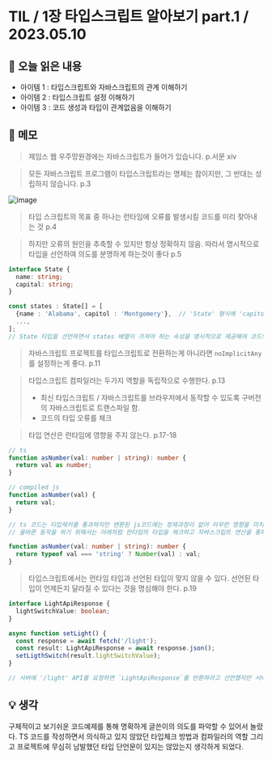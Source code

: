 # TIL / 1장 타입스크립트 알아보기 part.1 / 2023.05.10



## 🍎 오늘 읽은 내용

- 아이템 1 : 타입스크립트와 자바스크립트의 관계 이해하기
- 아이템 2 : 타입스크립트 설정 이해하기
- 아이템 3 : 코드 생성과 타입이 관계없음을 이해하기

## 📔 메모

> 제임스 웹 우주망원경에는 자바스크립트가 들어가 있습니다. p.서문 xiv

> 모든 자바스크립트 프로그램이 타입스크립트라는 명제는 참이지만, 그 반대는 성립하지 않습니다. p.3

![image](https://github.com/sim0417/book-log/assets/34697086/3b05cb6f-2437-409f-a255-1f4f5ac693b9)

> 타입 스크립트의 목표 중 하나는 런타임에 오류를 발생시킬 코드를 미리 찾아내는 것 p.4

> 하지만 오류의 원인을 추축할 수 있지만 항상 정확하지 않음. 따라서 명시적으로 타입을 선언하여 의도를 분명하게 하는것이 좋다 p.5 

```ts
interface State {
  name: string;
  capital: string;
}

const states : State[] = [
  {name : 'Alabama', capitol : 'Montgomery'},  // 'State' 형식에 'capitol' 이(가) 없습니다. 'capital'을(를) 쓰려고 했습니까 ?
  ...,
];
// State 타입을 선언하면서 states 배열이 가져야 하는 속성을 명시적으로 제공해여 코드의 의도를 명확하게 할 수 있다.
```

> 자바스크립트 프로젝트를 타입스크립트로 전환하는게 아니라면 `noImplicitAny` 를 설정하는게 좋다. p.11

> 타입스크립트 컴파일러는 두가지 역할을 독립적으로 수행한다. p.13
> - 최신 타입스크립트 / 자바스크립트를 브라우저에서 동작할 수 있도록 구버전의 자바스크립트로 트랜스파일 함.
> - 코드의 타입 오류를 체크

> 타입 연산은 런타임에 영향을 주지 않는다. p.17-18

```ts
// ts
function asNumber(val: number | string): number {
  return val as number;
}

// compiled js
function asNumber(val) {
  return val;
}

// ts 코드는 타입체커를 통과하지만 변환된 js코드에는 정제과정이 없어 아무런 영향을 미치지 않음.
// 올바른 동작을 하기 위해서는 아래처럼 런타임의 타입을 체크하고 자바스크립트 연산을 통해 변환을 수행해야 함.

function asNumber(val: number | string): number {
  return typeof val === 'string' ? Number(val) : val;
}
```

> 타입스크립트에서는 런타임 타입과 선언된 타입이 맞지 않을 수 있다. 선언된 타입이 언제든지 달라질 수 있다는 것을 명심해야 한다. p.19

```ts
interface LightApiResponse {
  lightSwitchValue: boolean;
}

async function setLight() {
  const response = await fetch('/light');
  const result: LightApiResponse = await response.json();
  setLigthSwitch(result.lightSwitchValue);
}

// 서버에 '/light' API를 요청하면 `LightApiResponse`를 반환하라고 선언했지만 서버에서 잘못된 값을 보내주면 잘못된 값을 받을 수 있다.
```

## 💡 생각

구체적이고 보기쉬운 코드예제를 통해 명확하게 글쓴이의 의도를 파악할 수 있어서 놀랐다.
TS 코드를 작성하면서 의식하고 있지 않았던 타입체크 방법과 컴파일러의 역할 그리고 프로젝트에 무심히 남발했던 타입 단언문이 있지는 않았는지 생각하게 되었다.
